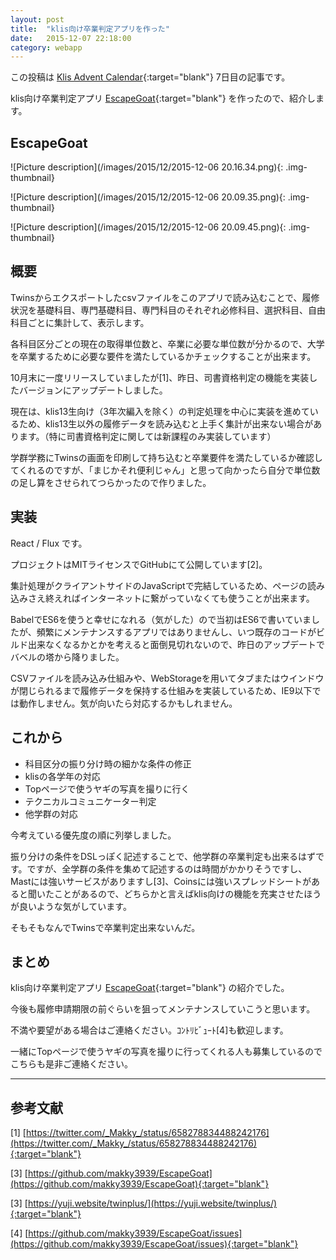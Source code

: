 ```yaml
---
layout: post
title:  "klis向け卒業判定アプリを作った"
date:   2015-12-07 22:18:00
category: webapp
---
```


この投稿は
[Klis Advent Calendar](http://www.adventar.org/calendars/1005){:target="blank"}
7日目の記事です。

klis向け卒業判定アプリ
[EscapeGoat](http://app.makky.io/escapegoat/){:target="blank"}
を作ったので、紹介します。

## EscapeGoat
![Picture description](/images/2015/12/2015-12-06 20.16.34.png){: .img-thumbnail}

![Picture description](/images/2015/12/2015-12-06 20.09.35.png){: .img-thumbnail}

![Picture description](/images/2015/12/2015-12-06 20.09.45.png){: .img-thumbnail}

## 概要
Twinsからエクスポートしたcsvファイルをこのアプリで読み込むことで、履修状況を基礎科目、専門基礎科目、専門科目のそれぞれ必修科目、選択科目、自由科目ごとに集計して、表示します。

各科目区分ごとの現在の取得単位数と、卒業に必要な単位数が分かるので、大学を卒業するために必要な要件を満たしているかチェックすることが出来ます。

10月末に一度リリースしていましたが[1]、昨日、司書資格判定の機能を実装したバージョンにアップデートしました。

現在は、klis13生向け（3年次編入を除く）の判定処理を中心に実装を進めているため、klis13生以外の履修データを読み込むと上手く集計が出来ない場合があります。（特に司書資格判定に関しては新課程のみ実装しています）

学群学務にTwinsの画面を印刷して持ち込むと卒業要件を満たしているか確認してくれるのですが、「まじかそれ便利じゃん」と思って向かったら自分で単位数の足し算をさせられてつらかったので作りました。

## 実装
React / Flux です。

プロジェクトはMITライセンスでGitHubにて公開しています[2]。

集計処理がクライアントサイドのJavaScriptで完結しているため、ページの読み込みさえ終えればインターネットに繋がっていなくても使うことが出来ます。

BabelでES6を使うと幸せになれる（気がした）ので当初はES6で書いていましたが、頻繁にメンテナンスするアプリではありませんし、いつ既存のコードがビルド出来なくなるかとかを考えると面倒見切れないので、昨日のアップデートでバベルの塔から降りました。

CSVファイルを読み込み仕組みや、WebStorageを用いてタブまたはウインドウが閉じられるまで履修データを保持する仕組みを実装しているため、IE9以下では動作しません。気が向いたら対応するかもしれません。

## これから
- 科目区分の振り分け時の細かな条件の修正
- klisの各学年の対応
- Topページで使うヤギの写真を撮りに行く
- テクニカルコミュニケーター判定
- 他学群の対応

今考えている優先度の順に列挙しました。

振り分けの条件をDSLっぽく記述することで、他学群の卒業判定も出来るはずです。ですが、全学群の条件を集めて記述するのは時間がかかりそうですし、Mastには強いサービスがありますし[3]、Coinsには強いスプレッドシートがあると聞いたことがあるので、どちらかと言えばklis向けの機能を充実させたほうが良いような気がしています。

そもそもなんでTwinsで卒業判定出来ないんだ。

## まとめ
klis向け卒業判定アプリ
[EscapeGoat](http://app.makky.io/escapegoat/){:target="blank"}
の紹介でした。

今後も履修申請期限の前ぐらいを狙ってメンテナンスしていこうと思います。

不満や要望がある場合はご連絡ください。ｺﾝﾄﾘﾋﾞｭｰﾄ[4]も歓迎します。

一緒にTopページで使うヤギの写真を撮りに行ってくれる人も募集しているのでこちらも是非ご連絡ください。

---

## 参考文献
[1] [https://twitter.com/_Makky_/status/658278834488242176](https://twitter.com/_Makky_/status/658278834488242176){:target="blank"}

[3] [https://github.com/makky3939/EscapeGoat](https://github.com/makky3939/EscapeGoat){:target="blank"}

[3] [https://yuji.website/twinplus/](https://yuji.website/twinplus/){:target="blank"}

[4] [https://github.com/makky3939/EscapeGoat/issues](https://github.com/makky3939/EscapeGoat/issues){:target="blank"}
